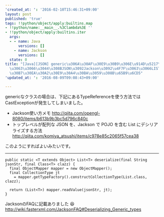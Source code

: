 ```yaml
---
'created_at: ': '2016-02-10T15:46:31+09:00'
layout: post
published: 'true'
tags: !!python/object/apply:builtins.map
- !!python/name:__main__.%3Clambda%3E ''
- !!python/object/apply:builtins.iter
  args:
  - - name: Java
      versions: []
    - name: Jackson
      versions: []
  state: 0
title: "[Java][JSON] generic\u306A\u30AF\u30E9\u30B9\u306E\u914D\u5217\u3068\u306A\
  \u3063\u3066\u3044\u308BJSON\u3092Jackson\u3092\u4F7F\u3063\u3066LIST\u3078\u30C7\
  \u30B7\u30EA\u30A2\u30E9\u30A4\u30BA\u3059\u308B\u65B9\u6CD5"
'updated_at: ': '2016-08-09T09:08:43+09:00'

---
```

genericなクラスの場合は、下記にあるTypeReferenceを使う方法ではCastExceptionが発生してしまいました。  
  
- Jackson使い方メモ http://qiita.com/opengl-8080/items/b613b9b3bc5d796c840c  
- トップレベルが配列な JSON を、Jackson で POJO を含む List にデシリアライズする方法 http://qiita.com/komiya_atsushi/items/c978e85c2065f57cea38  
  
このようにすればよいみたいです。  
  
****  
```java:
public static <T extends Object> List<T> deserialize(final String jsonStr, final Class<T> clazz) {
  final ObjectMapper mapper = new ObjectMapper();
  final CollectionType jt
    = mapper.getTypeFactory().constructCollectionType(List.class, clazz);

  return (List<T>) mapper.readValue(jsonStr, jt);
}
```  
  
JacksonのFAQに記載ありました :laughing:   
http://wiki.fasterxml.com/JacksonFAQ#Deserializing_Generic_types  
